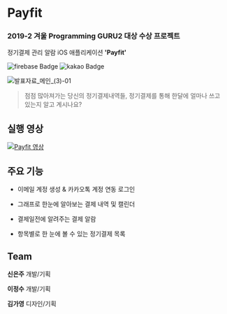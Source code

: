 # Payfit
### 2019-2 겨울 Programming GURU2 대상 수상 프로젝트
정기결제 관리 알람 iOS 애플리케이션 **'Payfit'**


![firebase Badge](https://img.shields.io/badge/-firebase-1877f2?logo=firebase&logoColor=fff&color=orange)
![kakao Badge](https://img.shields.io/badge/-KAKAO&nbsp;REST&nbsp;API-1877f2?logo=kakao&logoColor=fff&color=yellow)

![발표자료_메인_(3)-01](https://user-images.githubusercontent.com/46295539/139422213-5aa67ff6-fa92-4fbe-92ee-ab2b5ddb5974.png)

> 점점 많아져가는 당신의 정기결제내역들, 정기결제를 통해 한달에 얼마나 쓰고 있는지 알고 계시나요?

## 실행 영상 
[![Payfit 영상](https://img.youtube.com/vi/yU5fwpXDPNM/0.jpg)](https://youtu.be/yU5fwpXDPNM)

## 주요 기능

+ 이메일 계정 생성 & 카카오톡 계정 연동 로그인

+ 그래프로 한눈에 알아보는 결제 내역 및 캘린더

+ 결제일전에 알려주는 결제 알람

+ 항목별로 한 눈에 볼 수 있는 정기결제 목록

## Team
**신은주** 개발/기획 

  
**이정수** 개발/기획

  
**김가영** 디자인/기획 
